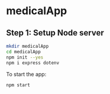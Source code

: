 # medicalApp

## Step 1: Setup Node server

```bash
mkdir medicalApp
cd medicalApp
npm init --yes
npm i express dotenv
```

To start the app:

```bash
npm start
```
